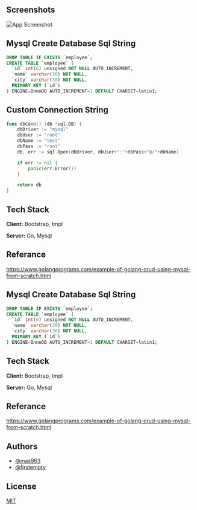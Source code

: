 ## Screenshots

![App Screenshot](https://i.hizliresim.com/jqunbz5.jpg)


## Mysql Create Database Sql String

```sql
DROP TABLE IF EXISTS `employee`;
CREATE TABLE `employee` (
  `id` int(6) unsigned NOT NULL AUTO_INCREMENT,
  `name` varchar(30) NOT NULL,
  `city` varchar(30) NOT NULL,
  PRIMARY KEY (`id`)
) ENGINE=InnoDB AUTO_INCREMENT=1 DEFAULT CHARSET=latin1;
```
## Custom Connection String 

```go
func dbConn() (db *sql.DB) {
	dbDriver := "mysql"
	dbUser := "root"
	dbName := "test"
	dbPass := "root"
	db, err := sql.Open(dbDriver, dbUser+":"+dbPass+"@/"+dbName)

	if err != nil {
		panic(err.Error())
	}

	return db
}
```

## Tech Stack

**Client:** Bootstrap, tmpl

**Server:** Go, Mysql

## Referance

https://www.golangprograms.com/example-of-golang-crud-using-mysql-from-scratch.html

## Mysql Create Database Sql String

```sql
DROP TABLE IF EXISTS `employee`;
CREATE TABLE `employee` (
  `id` int(6) unsigned NOT NULL AUTO_INCREMENT,
  `name` varchar(30) NOT NULL,
  `city` varchar(30) NOT NULL,
  PRIMARY KEY (`id`)
) ENGINE=InnoDB AUTO_INCREMENT=1 DEFAULT CHARSET=latin1;
```


## Tech Stack

**Client:** Bootstrap, tmpl

**Server:** Go, Mysql

## Referance

https://www.golangprograms.com/example-of-golang-crud-using-mysql-from-scratch.html

## Authors

- [@mas963](https://www.github.com/mas963)
- [@firstempty](https://github.com/firstempty)


## License

[MIT](https://choosealicense.com/licenses/mit/)

